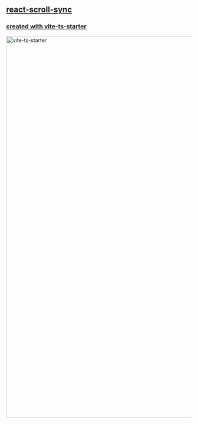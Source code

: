 ## [react-scroll-sync](https://react-scroll-sync.netlify.app/)

### [created with vite-ts-starter](https://github.com/cojoclaudiu/vite-ts-starter)

<img width="1035" alt="vite-ts-starter" src="https://user-images.githubusercontent.com/62800983/235009854-feb869f0-5246-4437-99f0-0811d45a942d.png">
